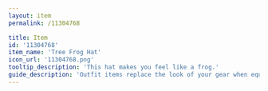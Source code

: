 ```yaml
---
layout: item
permalink: /11304768

title: Item
id: '11304768'
item_name: 'Tree Frog Hat'
icon_url: '11304768.png'
tooltip_description: 'This hat makes you feel like a frog.'
guide_description: 'Outfit items replace the look of your gear when equipped.'
---
```

